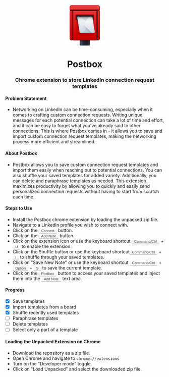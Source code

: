 <div align="center">
    <img src="/logo/logo-128.png"/>
    <h1>Postbox</h1>
    <h3>Chrome extension to store LinkedIn connection request templates</h3>
</div>

#### Problem Statement

- Networking on LinkedIn can be time-consuming, especially when it comes to crafting custom connection requests. Writing unique messages for each potential connection can take a lot of time and effort, and it can be easy to forget what you've already said to other connections. This is where Postbox comes in - it allows you to save and import custom connection request templates, making the networking process more efficient and streamlined.

#### About Postbox

- Postbox allows you to save custom connection request templates and import them easily when reaching out to potential connections. You can also shuffle your saved templates for added variety. Additionally, you can delete and paraphrase templates as needed. This extension maximizes productivity by allowing you to quickly and easily send personalized connection requests without having to start from scratch each time.

#### Steps to Use

- Install the Postbox chrome extension by loading the unpacked zip file.
- Navigate to a LinkedIn profile you wish to connect with.
- Click on the <kbd style="background-color: #f7f7f7; color: #444; padding: 1px 8px; border-radius: 3px; box-shadow: 0 2px 0 rgba(0, 0, 0, 0.2), 0 2px 0 rgba(255, 255, 255, 0.7) inset; font-size: 0.8em; font-family: Arial, sans-serif;">Connect</kbd> button.
- Click on the <kbd style="background-color: #f7f7f7; color: #444; padding: 1px 8px; border-radius: 3px; box-shadow: 0 2px 0 rgba(0, 0, 0, 0.2), 0 2px 0 rgba(255, 255, 255, 0.7) inset; font-size: 0.8em; font-family: Arial, sans-serif;">Add Note</kbd> button.
- Click on the extension icon or use the keyboard shortcut <kbd style="background-color: #f7f7f7; color: #444; padding: 1px 8px; border-radius: 3px; box-shadow: 0 2px 0 rgba(0, 0, 0, 0.2), 0 2px 0 rgba(255, 255, 255, 0.7) inset; font-size: 0.8em; font-family: Arial, sans-serif;">Command/Ctrl</kbd> + <kbd style="background-color: #f7f7f7; color: #444; padding: 1px 8px; border-radius: 3px; box-shadow: 0 2px 0 rgba(0, 0, 0, 0.2), 0 2px 0 rgba(255, 255, 255, 0.7) inset; font-size: 0.8em; font-family: Arial, sans-serif;">U</kbd> to enable the extension.
- Click on the Shuffle button or use the keyboard shortcut<kbd style="background-color: #f7f7f7; color: #444; padding: 1px 8px; border-radius: 3px; box-shadow: 0 2px 0 rgba(0, 0, 0, 0.2), 0 2px 0 rgba(255, 255, 255, 0.7) inset; font-size: 0.8em; font-family: Arial, sans-serif;">Command/Ctrl</kbd> + <kbd style="background-color: #f7f7f7; color: #444; padding: 1px 8px; border-radius: 3px; box-shadow: 0 2px 0 rgba(0, 0, 0, 0.2), 0 2px 0 rgba(255, 255, 255, 0.7) inset; font-size: 0.8em; font-family: Arial, sans-serif;">I</kbd> to shuffle through your saved templates.
- Click on "Save New Note" or use the keyboard shortcut <kbd style="background-color: #f7f7f7; color: #444; padding: 1px 8px; border-radius: 3px; box-shadow: 0 2px 0 rgba(0, 0, 0, 0.2), 0 2px 0 rgba(255, 255, 255, 0.7) inset; font-size: 0.8em; font-family: Arial, sans-serif;">Command/Ctrl</kbd> + <kbd style="background-color: #f7f7f7; color: #444; padding: 1px 8px; border-radius: 3px; box-shadow: 0 2px 0 rgba(0, 0, 0, 0.2), 0 2px 0 rgba(255, 255, 255, 0.7) inset; font-size: 0.8em; font-family: Arial, sans-serif;">Option</kbd> + <kbd style="background-color: #f7f7f7; color: #444; padding: 1px 8px; border-radius: 3px; box-shadow: 0 2px 0 rgba(0, 0, 0, 0.2), 0 2px 0 rgba(255, 255, 255, 0.7) inset; font-size: 0.8em; font-family: Arial, sans-serif;">S</kbd> to save the current template.
- Click on the <kbd style="background-color: #f7f7f7; color: #444; padding: 1px 8px; border-radius: 3px; box-shadow: 0 2px 0 rgba(0, 0, 0, 0.2), 0 2px 0 rgba(255, 255, 255, 0.7) inset; font-size: 0.8em; font-family: Arial, sans-serif;">Postbox</kbd> button to access your saved templates and inject them into the <kbd style="background-color: #f7f7f7; color: #444; padding: 1px 8px; border-radius: 3px; box-shadow: 0 2px 0 rgba(0, 0, 0, 0.2), 0 2px 0 rgba(255, 255, 255, 0.7) inset; font-size: 0.8em; font-family: Arial, sans-serif;">Add Note</kbd> text area.

#### Progress

- [x] Save templates
- [x] Import templates from a board
- [x] Shuffle recently used templates
- [ ] Paraphrase templates
- [ ] Delete templates
- [ ] Select only a part of a template

#### Loading the Unpacked Extension on Chrome

- Download the repository as a zip file.
- Open Chrome and navigate to `chrome://extensions`
- Turn on the "Developer mode" toggle.
- Click on "Load Unpacked" and select the downloaded zip file.

